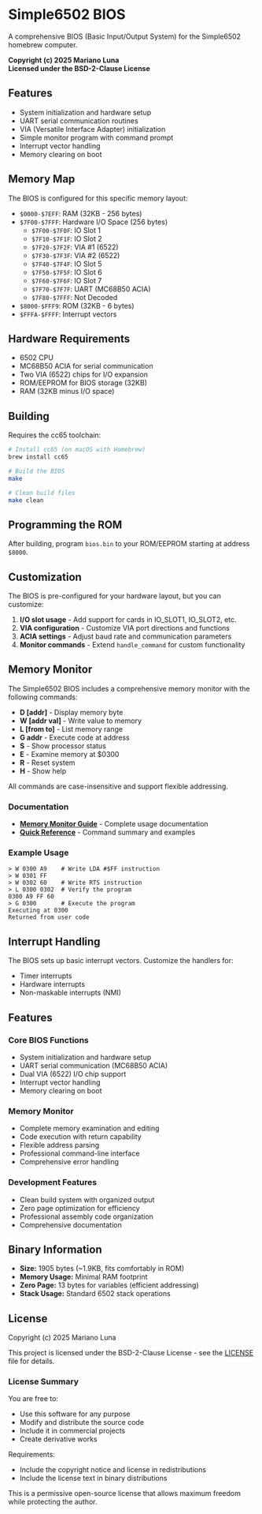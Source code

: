 # Simple6502 BIOS

A comprehensive BIOS (Basic Input/Output System) for the Simple6502 homebrew computer.

**Copyright (c) 2025 Mariano Luna**  
**Licensed under the BSD-2-Clause License**

## Features

- System initialization and hardware setup
- UART serial communication routines
- VIA (Versatile Interface Adapter) initialization
- Simple monitor program with command prompt
- Interrupt vector handling
- Memory clearing on boot

## Memory Map

The BIOS is configured for this specific memory layout:

- `$0000-$7EFF`: RAM (32KB - 256 bytes)
- `$7F00-$7FFF`: Hardware I/O Space (256 bytes)
  - `$7F00-$7F0F`: IO Slot 1
  - `$7F10-$7F1F`: IO Slot 2
  - `$7F20-$7F2F`: VIA #1 (6522)
  - `$7F30-$7F3F`: VIA #2 (6522)
  - `$7F40-$7F4F`: IO Slot 5
  - `$7F50-$7F5F`: IO Slot 6
  - `$7F60-$7F6F`: IO Slot 7
  - `$7F70-$7F7F`: UART (MC68B50 ACIA)
  - `$7F80-$7FFF`: Not Decoded
- `$8000-$FFF9`: ROM (32KB - 6 bytes)
- `$FFFA-$FFFF`: Interrupt vectors

## Hardware Requirements

- 6502 CPU
- MC68B50 ACIA for serial communication
- Two VIA (6522) chips for I/O expansion
- ROM/EEPROM for BIOS storage (32KB)
- RAM (32KB minus I/O space)

## Building

Requires the cc65 toolchain:

```bash
# Install cc65 (on macOS with Homebrew)
brew install cc65

# Build the BIOS
make

# Clean build files
make clean
```

## Programming the ROM

After building, program `bios.bin` to your ROM/EEPROM starting at address `$8000`.

## Customization

The BIOS is pre-configured for your hardware layout, but you can customize:

1. **I/O slot usage** - Add support for cards in IO_SLOT1, IO_SLOT2, etc.
2. **VIA configuration** - Customize VIA port directions and functions
3. **ACIA settings** - Adjust baud rate and communication parameters
4. **Monitor commands** - Extend `handle_command` for custom functionality

## Memory Monitor

The Simple6502 BIOS includes a comprehensive memory monitor with the following commands:

- **D [addr]** - Display memory byte
- **W [addr val]** - Write value to memory
- **L [from to]** - List memory range
- **G addr** - Execute code at address
- **S** - Show processor status
- **E** - Examine memory at $0300
- **R** - Reset system
- **H** - Show help

All commands are case-insensitive and support flexible addressing.

### Documentation

- **[Memory Monitor Guide](doc/MEMORY_MONITOR.md)** - Complete usage documentation
- **[Quick Reference](doc/QUICK_REFERENCE.md)** - Command summary and examples

### Example Usage

```
> W 0300 A9    # Write LDA #$FF instruction
> W 0301 FF
> W 0302 60    # Write RTS instruction
> L 0300 0302  # Verify the program
0300 A9 FF 60
> G 0300       # Execute the program
Executing at 0300
Returned from user code
```

## Interrupt Handling

The BIOS sets up basic interrupt vectors. Customize the handlers for:

- Timer interrupts
- Hardware interrupts
- Non-maskable interrupts (NMI)

## Features

### Core BIOS Functions
- System initialization and hardware setup
- UART serial communication (MC68B50 ACIA)
- Dual VIA (6522) I/O chip support
- Interrupt vector handling
- Memory clearing on boot

### Memory Monitor
- Complete memory examination and editing
- Code execution with return capability
- Flexible address parsing
- Professional command-line interface
- Comprehensive error handling

### Development Features
- Clean build system with organized output
- Zero page optimization for efficiency
- Professional assembly code organization
- Comprehensive documentation

## Binary Information

- **Size:** 1905 bytes (~1.9KB, fits comfortably in ROM)
- **Memory Usage:** Minimal RAM footprint
- **Zero Page:** 13 bytes for variables (efficient addressing)
- **Stack Usage:** Standard 6502 stack operations

## License

Copyright (c) 2025 Mariano Luna

This project is licensed under the BSD-2-Clause License - see the [LICENSE](LICENSE) file for details.

### License Summary

You are free to:
- Use this software for any purpose
- Modify and distribute the source code
- Include it in commercial projects
- Create derivative works

Requirements:
- Include the copyright notice and license in redistributions
- Include the license text in binary distributions

This is a permissive open-source license that allows maximum freedom while protecting the author.